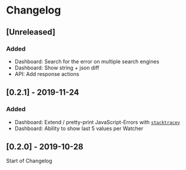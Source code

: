 # Changelog

## [Unreleased]

### Added

- Dashboard: Search for the error on multiple search engines
- Dashboard: Show string + json diff
- API: Add response actions

## [0.2.1] - 2019-11-24

### Added

- Dashboard: Extend / pretty-print JavaScript-Errors with [`stacktracey`]
- Dashboard: Ability to show last 5 values per Watcher

[`stacktracey`]: https://www.npmjs.com/package/stacktracey

## [0.2.0] - 2019-10-28

Start of Changelog
